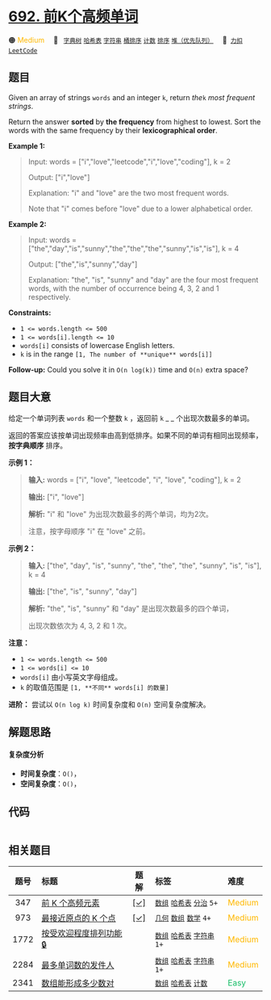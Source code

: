 # [692. 前K个高频单词](https://2xiao.github.io/leetcode-js/problem/0692.html)

🟠 <font color=#ffb800>Medium</font>&emsp; 🔖&ensp; [`字典树`](/tag/trie.md) [`哈希表`](/tag/hash-table.md) [`字符串`](/tag/string.md) [`桶排序`](/tag/bucket-sort.md) [`计数`](/tag/counting.md) [`排序`](/tag/sorting.md) [`堆（优先队列）`](/tag/heap-priority-queue.md)&emsp; 🔗&ensp;[`力扣`](https://leetcode.cn/problems/top-k-frequent-words) [`LeetCode`](https://leetcode.com/problems/top-k-frequent-words)

## 题目

Given an array of strings `words` and an integer `k`, return _the_`k` _most
frequent strings_.

Return the answer **sorted** by **the frequency** from highest to lowest. Sort
the words with the same frequency by their **lexicographical order**.



**Example 1:**

> Input: words = ["i","love","leetcode","i","love","coding"], k = 2
> 
> Output: ["i","love"]
> 
> Explanation: "i" and "love" are the two most frequent words.
> 
> Note that "i" comes before "love" due to a lower alphabetical order.

**Example 2:**

> Input: words = ["the","day","is","sunny","the","the","the","sunny","is","is"], k = 4
> 
> Output: ["the","is","sunny","day"]
> 
> Explanation: "the", "is", "sunny" and "day" are the four most frequent words, with the number of occurrence being 4, 3, 2 and 1 respectively.

**Constraints:**

  * `1 <= words.length <= 500`
  * `1 <= words[i].length <= 10`
  * `words[i]` consists of lowercase English letters.
  * `k` is in the range `[1, The number of **unique** words[i]]`



**Follow-up:** Could you solve it in `O(n log(k))` time and `O(n)` extra
space?


## 题目大意

给定一个单词列表 `words` 和一个整数 `k` ，返回前 `k` _ _ 个出现次数最多的单词。

返回的答案应该按单词出现频率由高到低排序。如果不同的单词有相同出现频率， **按字典顺序** 排序。



**示例 1：**

> 
> 
> 
> 
> 
> **输入:** words = ["i", "love", "leetcode", "i", "love", "coding"], k = 2
> 
> **输出:** ["i", "love"]
> 
> **解析:** "i" 和 "love" 为出现次数最多的两个单词，均为2次。
> 
> > 
> 注意，按字母顺序 "i" 在 "love" 之前。
> 
> 

**示例 2：**

> 
> 
> 
> 
> 
> **输入:** ["the", "day", "is", "sunny", "the", "the", "the", "sunny", "is", "is"], k = 4
> 
> **输出:** ["the", "is", "sunny", "day"]
> 
> **解析:** "the", "is", "sunny" 和 "day" 是出现次数最多的四个单词，
> 
> > 
> 出现次数依次为 4, 3, 2 和 1 次。
> 
> 



**注意：**

  * `1 <= words.length <= 500`
  * `1 <= words[i] <= 10`
  * `words[i]` 由小写英文字母组成。
  * `k` 的取值范围是 `[1, **不同** words[i] 的数量]`



**进阶：** 尝试以 `O(n log k)` 时间复杂度和 `O(n)` 空间复杂度解决。


## 解题思路

#### 复杂度分析

- **时间复杂度**：`O()`，
- **空间复杂度**：`O()`，

## 代码

```javascript

```

## 相关题目

<!-- prettier-ignore -->
| 题号 | 标题 | 题解 | 标签 | 难度 |
| :------: | :------ | :------: | :------ | :------ |
| 347 | [前 K 个高频元素](https://leetcode.com/problems/top-k-frequent-elements) | [[✓]](/problem/0347.md) |  [`数组`](/tag/array.md) [`哈希表`](/tag/hash-table.md) [`分治`](/tag/divide-and-conquer.md) `5+` | <font color=#ffb800>Medium</font> |
| 973 | [最接近原点的 K 个点](https://leetcode.com/problems/k-closest-points-to-origin) | [[✓]](/problem/0973.md) |  [`几何`](/tag/geometry.md) [`数组`](/tag/array.md) [`数学`](/tag/math.md) `4+` | <font color=#ffb800>Medium</font> |
| 1772 | [按受欢迎程度排列功能 🔒](https://leetcode.com/problems/sort-features-by-popularity) |  |  [`数组`](/tag/array.md) [`哈希表`](/tag/hash-table.md) [`字符串`](/tag/string.md) `1+` | <font color=#ffb800>Medium</font> |
| 2284 | [最多单词数的发件人](https://leetcode.com/problems/sender-with-largest-word-count) |  |  [`数组`](/tag/array.md) [`哈希表`](/tag/hash-table.md) [`字符串`](/tag/string.md) `1+` | <font color=#ffb800>Medium</font> |
| 2341 | [数组能形成多少数对](https://leetcode.com/problems/maximum-number-of-pairs-in-array) |  |  [`数组`](/tag/array.md) [`哈希表`](/tag/hash-table.md) [`计数`](/tag/counting.md) | <font color=#15bd66>Easy</font> |